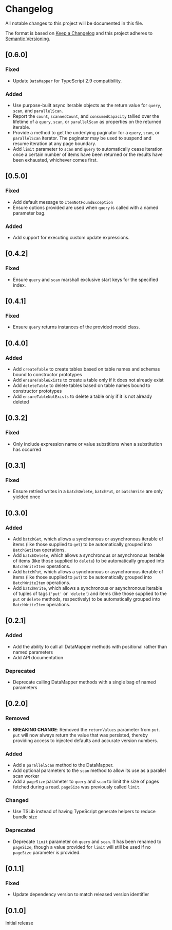 # Changelog
All notable changes to this project will be documented in this file.

The format is based on [Keep a Changelog](http://keepachangelog.com/en/1.0.0/)
and this project adheres to [Semantic Versioning](http://semver.org/spec/v2.0.0.html).

## [0.6.0]
### Fixed
 - Update `DataMapper` for TypeScript 2.9 compatibility.

### Added
 - Use purpose-built async iterable objects as the return value for `query`, 
    `scan`, and `parallelScan`.
 - Report the `count`, `scannedCount`, and `consumedCapacity` tallied over the
    lifetime of a `query`, `scan`, or `parallelScan` as properties on the
    returned iterable.
 - Provide a method to get the underlying paginator for a `query`, `scan`, or
    `parallelScan` iterator. The paginator may be used to suspend and resume
    iteration at any page boundary.
 - Add `limit` parameter to `scan` and `query` to automatically cease iteration
    once a certain number of items have been returned or the results have been
    exhausted, whichever comes first.

## [0.5.0]
### Fixed
 - Add default message to `ItemNotFoundException`
 - Ensure options provided are used when `query` is called with a named
    parameter bag.
### Added
 - Add support for executing custom update expressions.

## [0.4.2]
### Fixed
 - Ensure `query` and `scan` marshall exclusive start keys for the specified
    index.

## [0.4.1]
### Fixed
 - Ensure `query` returns instances of the provided model class.

## [0.4.0]
### Added
 - Add `createTable` to create tables based on table names and schemas bound to
    constructor prototypes
 - Add `ensureTableExists` to create a table only if it does not already exist
 - Add `deleteTable` to delete tables based on table names bound to constructor
    prototypes
 - Add `ensureTableNotExists` to delete a table only if it is not already
    deleted

## [0.3.2]
### Fixed
 - Only include expression name or value substitions when a substitution has
    occurred

## [0.3.1]
### Fixed
 - Ensure retried writes in a `batchDelete`, `batchPut`, or `batchWrite` are
    only yielded once

## [0.3.0]
### Added
 - Add `batchGet`, which allows a synchronous or asynchronous iterable of items
    (like those supplied to `get`) to be automatically grouped into
    `BatchGetItem` operations.
 - Add `batchDelete`, which allows a synchronous or asynchronous iterable of
    items (like those supplied to `delete`) to be automatically grouped into
    `BatchWriteItem` operations.
 - Add `batchPut`, which allows a synchronous or asynchronous iterable of
    items (like those supplied to `put`) to be automatically grouped into
    `BatchWriteItem` operations.
 - Add `batchWrite`, which allows a synchronous or asynchronous iterable of
    tuples of tags (`'put'` or `'delete'`) and items (like those supplied to the
    `put` or `delete` methods, respectively) to be automatically grouped into
    `BatchWriteItem` operations.

## [0.2.1]
### Added
 - Add the ability to call all DataMapper methods with positional rather than
    named parameters
 - Add API documentation

### Deprecated
 - Deprecate calling DataMapper methods with a single bag of named parameters

## [0.2.0]
### Removed
 - **BREAKING CHANGE**: Removed the `returnValues` parameter from `put`. `put`
    will now always return the value that was persisted, thereby providing
    access to injected defaults and accurate version numbers.

### Added
 - Add a `parallelScan` method to the DataMapper.
 - Add optional parameters to the `scan` method to allow its use as a parallel
    scan worker
 - Add a `pageSize` parameter to `query` and `scan` to limit the size of pages
    fetched during a read. `pageSize` was previously called `limit`.

### Changed
 - Use TSLib instead of having TypeScript generate helpers to reduce bundle size

### Deprecated
 - Deprecate `limit` parameter on `query` and `scan`. It has been renamed to
    `pageSize`, though a value provided for `limit` will still be used if no
    `pageSize` parameter is provided.

## [0.1.1]
### Fixed
 - Update dependency version to match released version identifier

## [0.1.0]
Initial release
